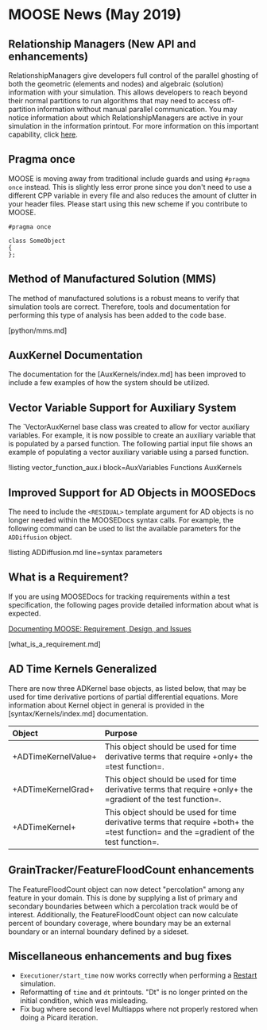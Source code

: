 # MOOSE News (May 2019)

## Relationship Managers (New API and enhancements)

RelationshipManagers give developers full control of the parallel ghosting of both the geometric (elements and nodes) and
algebraic (solution) information with your simulation. This allows developers to reach beyond their normal partitions
to run algorithms that may need to access off-partition information without manual parallel communication. You may notice
information about which RelationshipManagers are active in your simulation in the information printout. For more information
on this important capability, click [here](relationship_managers.md).

## Pragma once

MOOSE is moving away from traditional include guards and using `#pragma once` instead. This is slightly less error prone
since you don't need to use a different CPP variable in every file and also reduces the amount of clutter in your header
files. Please start using this new scheme if you contribute to MOOSE.

```
#pragma once

class SomeObject
{
};
```

## Method of Manufactured Solution (MMS)

The method of manufactured solutions is a robust means to verify that simulation tools
are correct. Therefore, tools and documentation for performing this type of analysis has been
added to the code base.

[python/mms.md]

## AuxKernel Documentation

The documentation for the [AuxKernels/index.md] has been improved to include a few examples of how
the system should be utilized.

## Vector Variable Support for Auxiliary System

The `VectorAuxKernel base class was created to allow for vector auxiliary variables. For example,
it is now possible to create an auxiliary variable that is populated by a parsed function.
The following partial input file shows an example of populating a vector auxiliary variable
using a parsed function.

!listing vector_function_aux.i block=AuxVariables Functions AuxKernels

## Improved Support for AD Objects in MOOSEDocs

The need to include the `<RESIDUAL>` template argument for AD objects is no longer needed within
the MOOSEDocs syntax calls. For example, the following command can be used to list the available
parameters for the `ADDiffusion` object.

!listing ADDiffusion.md line=syntax parameters

## What is a Requirement?

If you are using MOOSEDocs for tracking requirements within a test specification, the following
pages provide detailed information about what is expected.

[Documenting MOOSE: Requirement, Design, and Issues](framework/documenting.md#requirement-design-and-issues)

[what_is_a_requirement.md]

## AD Time Kernels Generalized

There are now three ADKernel base objects, as listed below, that may be used for time derivative
portions of partial differential equations. More information about Kernel object in general
is provided in the [syntax/Kernels/index.md] documentation.

| Object | Purpose |
|:-|:-|
| +ADTimeKernelValue+ | This object should be used for time derivative terms that require +only+ the =test function=. |
| +ADTimeKernelGrad+ | This object should be used for time derivative terms that require +only+ the =gradient of the test function=. |
| +ADTimeKernel+ | This object should be used for time derivative terms that require +both+ the =test function= and the =gradient of the test function=. |

## GrainTracker/FeatureFloodCount enhancements

The FeatureFloodCount object can now detect "percolation" among any feature in your domain. This is done by supplying a list
of primary and secondary boundaries between which a percolation track would be of interest. Additionally, the FeatureFloodCount
object can now calculate percent of boundary coverage, where boundary may be an external boundary or an internal boundary defined
by a sideset.

## Miscellaneous enhancements and bug fixes

- `Executioner/start_time` now works correctly when performing a [Restart](restart_recover.md) simulation.
- Reformatting of `time` and `dt` printouts. "Dt" is no longer printed on the initial condition, which was misleading.
- Fix bug where second level Multiapps where not properly restored when doing a Picard iteration.
